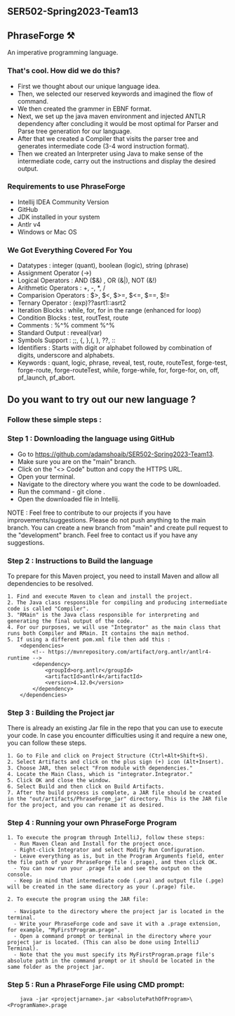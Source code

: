 ## SER502-Spring2023-Team13
## PhraseForge ⚒️

An imperative programming language.

### That's cool. How did we do this?
- First we thought about our unique language idea.
- Then, we selected our reserved keywords and imagined the flow of command.
- We then created the grammer in EBNF format.
- Next, we set up the java maven environment and injected ANTLR dependency after concluding it would be most optimal for Parser and Parse tree generation for our language.
- After that we created a Compiler that visits the parser tree and generates intermediate code (3-4 word instruction format).
- Then we created an Interpreter using Java to make sense of the intermediate code, carry out the instructions and display the desired output.

### Requirements to use PhraseForge

- Intellij IDEA Community Version
- GitHub
- JDK installed in your system
- Antlr v4
- Windows or Mac OS

### We Got Everything Covered For You
- Datatypes : integer (quant), boolean (logic), string (phrase)
- Assignment Operator (->)
- Logical Operators : AND ($&) , OR (&|), NOT (&!)
- Arithmetic Operators : +, -, *, /
- Comparision Operators : $>, $<, $>=, $<=, $==, $!=
- Ternary Operator : (exp)??asrt1::asrt2
- Iteration Blocks : while, for, for in the range (enhanced for loop)
- Condition Blocks : test, routTest, route
- Comments : %^% comment %^%
- Standard Output : reveal(var)
- Symbols Support : ;;, {, },(, ), ??, ::
- Identifiers : Starts with digit or alphabet followed by combination of digits, underscore and alphabets.
- Keywords : quant, logic, phrase, reveal, test, route, routeTest, forge-test, forge-route, forge-routeTest, while, forge-while, for, forge-for, on, off, pf_launch, pf_abort.

## Do you want to try out our new language ?

### Follow these simple steps :

### Step 1 : Downloading the language using GitHub
- Go to https://github.com/adamshoaib/SER502-Spring2023-Team13.
- Make sure you are on the "main" branch.
- Click on the "<> Code" button and copy the HTTPS URL.
- Open your terminal.
- Navigate to the directory where you want the code to be downloaded.
- Run the command - git clone <PASTE THE HTTPS URL HERE>.
- Open the downloaded file in Intellij.

NOTE : Feel free to contribute to our projects if you have
improvements/suggestions. Please do not push anything to the main branch. You can create a new branch from "main" and create pull request to the "development" branch. Feel free to contact us if you have any suggestions.

### Step 2 : Instructions to Build the language

To prepare for this Maven project, you need to install Maven and allow all dependencies to be resolved.

    1. Find and execute Maven to clean and install the project.
    2. The Java class responsible for compiling and producing intermediate code is called "Compiler".
    3. "RMain" is the Java class responsible for interpreting and generating the final output of the code.
    4. For our purposes, we will use "Integrator" as the main class that runs both Compiler and RMain. It contains the main method.
    5. If using a different pom.xml file then add this : 
        <dependencies>
            <!-- https://mvnrepository.com/artifact/org.antlr/antlr4-runtime -->
            <dependency>
                <groupId>org.antlr</groupId>
                <artifactId>antlr4</artifactId>
                <version>4.12.0</version>
            </dependency>
        </dependencies>
### Step 3 : Building the Project jar

There is already an existing Jar file in the repo that you can use to execute your code. In case you encounter difficulties using it and require a new one, you can follow these steps.

    1. Go to File and click on Project Structure (Ctrl+Alt+Shift+S).
    2. Select Artifacts and click on the plus sign (+) icon (Alt+Insert).
    3. Choose JAR, then select "From module with dependencies."
    4. Locate the Main Class, which is "integrator.Integrator."
    5. Click OK and close the window.
    6. Select Build and then click on Build Artifacts.
    7. After the build process is complete, a JAR file should be created in the "out/artifacts/PhraseForge_jar" directory. This is the JAR file for the project, and you can rename it as desired.


### Step 4 : Running your own PhraseForge Program

    1. To execute the program through IntelliJ, follow these steps:
      - Run Maven Clean and Install for the project once.
      - Right-click Integrator and select Modify Run Configuration.
      - Leave everything as is, but in the Program Arguments field, enter the file path of your PhraseForge file (.prage), and then click OK.
      - You can now run your .prage file and see the output on the console.
      - Keep in mind that intermediate code (.pra) and output file (.pge) will be created in the same directory as your (.prage) file.
    
    2. To execute the program using the JAR file:

      - Navigate to the directory where the project jar is located in the terminal.
      - Write your PhraseForge code and save it with a .prage extension, for example, "MyFirstProgram.prage".
      - Open a command prompt or terminal in the directory where your project jar is located. (This can also be done using IntelliJ Terminal).
      - Note that the you must specify its MyFirstProgram.prage file's absolute path in the command prompt or it should be located in the same folder as the project jar.


### Step 5 : Run a PhraseForge File using CMD prompt:

        java -jar <projectjarname>.jar <absolutePathOfProgram>\<ProgramName>.prage



